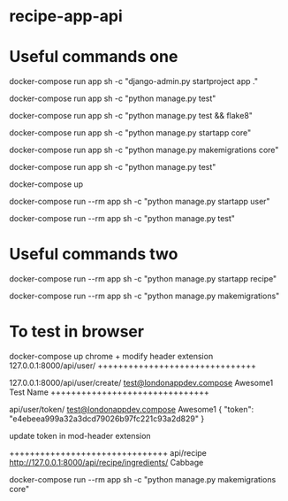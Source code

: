 # recipe-app-api

# Useful commands one
docker-compose run app sh -c "django-admin.py startproject app ."

docker-compose run app sh -c "python manage.py test"

docker-compose run app sh -c "python manage.py test && flake8"

docker-compose run app sh -c "python manage.py startapp core"

docker-compose run app sh -c "python manage.py makemigrations core"

docker-compose run app sh -c "python manage.py test"

docker-compose up

docker-compose run --rm app sh -c "python manage.py startapp user"

docker-compose run --rm app sh -c "python manage.py test"

# Useful commands two

docker-compose run --rm app sh -c "python manage.py startapp recipe"

docker-compose run --rm app sh -c "python manage.py makemigrations"

# To test in browser
docker-compose up
chrome + modify header extension
127.0.0.1:8000/api/user/
+++++++++++++++++++++++++++++++

127.0.0.1:8000/api/user/create/
test@londonappdev.compose
Awesome1
Test Name
+++++++++++++++++++++++++++++++

api/user/token/
test@londonappdev.compose
Awesome1
{
    "token": "e4ebeea999a32a3dcd79026b97fc221c93a2d829"
}

update token in mod-header extension

+++++++++++++++++++++++++++++++
api/recipe
http://127.0.0.1:8000/api/recipe/ingredients/
Cabbage


docker-compose run --rm app sh -c "python manage.py makemigrations core"
